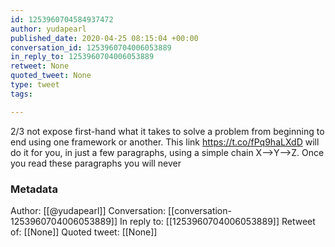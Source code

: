 ```yaml
---
id: 1253960704584937472
author: yudapearl
published_date: 2020-04-25 08:15:04 +00:00
conversation_id: 1253960704006053889
in_reply_to: 1253960704006053889
retweet: None
quoted_tweet: None
type: tweet
tags:

---
```


2/3  not expose first-hand what it takes to solve a problem from beginning to end using one framework or another.
This link https://t.co/fPq9haLXdD will do it for you,
in just a few  paragraphs, using a simple chain X--&gt;Y--&gt;Z. Once you read these paragraphs you will never

### Metadata

Author: [[@yudapearl]]
Conversation: [[conversation-1253960704006053889]]
In reply to: [[1253960704006053889]]
Retweet of: [[None]]
Quoted tweet: [[None]]
